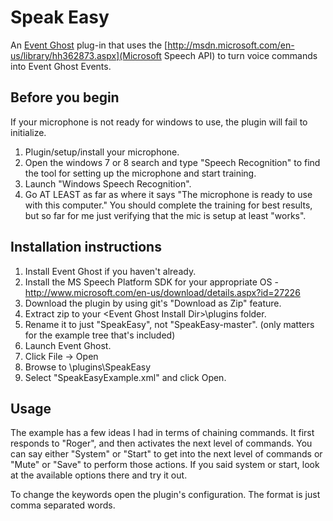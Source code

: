 # Speak Easy
An [Event Ghost](http://www.eventghost.org/) plug-in that uses the [http://msdn.microsoft.com/en-us/library/hh362873.aspx](Microsoft Speech API) to turn voice commands into Event Ghost Events.

## Before you begin
If your microphone is not ready for windows to use, the plugin will fail to initialize.
1. Plugin/setup/install your microphone.
2. Open the windows 7 or 8 search and type "Speech Recognition" to find the tool for setting up the microphone and start training.
3. Launch "Windows Speech Recognition".
4. Go AT LEAST as far as where it says "The microphone is ready to use with this computer." You should complete the training for best results, but so far for me just verifying that the mic is setup at least "works".

## Installation instructions

1. Install Event Ghost if you haven't already.
2. Install the MS Speech Platform SDK for your appropriate OS - http://www.microsoft.com/en-us/download/details.aspx?id=27226 
3. Download the plugin by using git's "Download as Zip" feature.
4. Extract zip to your \<Event Ghost Install Dir>\plugins folder. 
5. Rename it to just "SpeakEasy", not "SpeakEasy-master". (only matters for the example tree that's included)
5. Launch Event Ghost.
6. Click File -> Open
7. Browse to <event ghost install dir>\plugins\SpeakEasy
8. Select "SpeakEasyExample.xml" and click Open.

## Usage

The example has a few ideas I had in terms of chaining commands. It first responds to "Roger", and then activates the next level of commands. You can say either "System" or "Start" to get into the next level of commands or "Mute" or "Save" to perform those actions.  If you said system or start, look at the available options there and try it out.

To change the keywords open the plugin's configuration. The format is just comma separated words.
